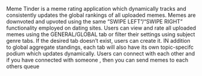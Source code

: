 Meme Tinder is a meme rating application which dynamically tracks and consistently updates the global rankings of all uploaded memes. Memes are downvoted and upvoted using the same “SWIPE LEFT”/“SWIPE RIGHT” functionality employed on dating sites. Users can view and rate all uploaded memes using the GENERAL/GLOBAL tab or filter their settings using subject genre tabs. If the desired tab doesn’t exist, users can create it. IN addition to global aggregate standings, each tab will also have its own topic-specifc podium which updates dynamically.
Users can connect with each other and if you have connected with someone , then you can send memes to each others queue
